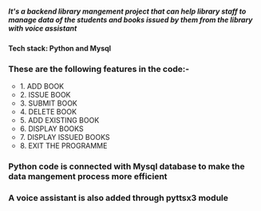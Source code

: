 <h5>It's a backend library mangement project that can help library staff to manage data of the students and books issued by them from the library with voice assistant</h4>
<h4>Tech stack: Python and Mysql</h4>
<h3>These are the following features in the code:-</h3>
<ul style="list-style-type:circle">
  <li>1. ADD BOOK</li>
  <li>2. ISSUE BOOK</li>
  <li>3. SUBMIT BOOK</li>
  <li>4. DELETE BOOK</li>
  <li>5. ADD EXISTING BOOK</li>
  <li>6. DISPLAY BOOKS</li>
  <li>7. DISPLAY ISSUED BOOKS</li>
  <li>8. EXIT THE PROGRAMME</li>
  </ul>
  <h3>Python code is connected with Mysql database to make the data mangement process more efficient
  <h3>A voice assistant is also added through pyttsx3 module</h3>
